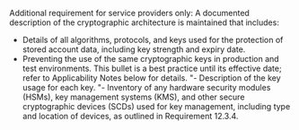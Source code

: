 Additional requirement for service providers only: A documented description of the cryptographic architecture is maintained that includes:

- Details of all algorithms, protocols, and keys used for the protection of stored account data, including key strength and expiry date.
- Preventing the use of the same cryptographic keys in production and test environments. This bullet is a best practice until its effective date; refer to
  Applicability Notes below for details.
  "- Description of the key usage for each key.
  "- Inventory of any hardware security modules (HSMs), key management systems (KMS), and other secure cryptographic devices (SCDs) used for key management, including type and location of devices, as outlined in Requirement 12.3.4.
